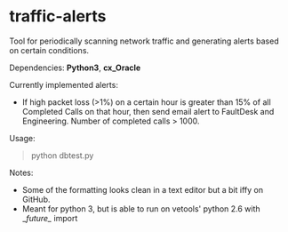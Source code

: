 # traffic-alerts
Tool for periodically scanning network traffic and generating alerts based on certain conditions.

Dependencies: **Python3**, **cx_Oracle**

Currently implemented alerts:
- If high packet loss (>1%) on a certain hour is greater than 15% of all Completed Calls on that hour, then send email alert to FaultDesk and Engineering. Number of completed calls > 1000.

Usage: 
> python dbtest.py

Notes: 
- Some of the formatting looks clean in a text editor but a bit iffy on GitHub.
- Meant for python 3, but is able to run on vetools' python 2.6 with \__future\__ import
